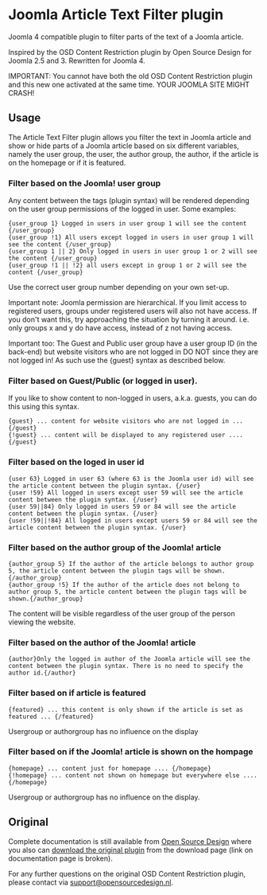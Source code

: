 # Joomla Article Text Filter plugin

Joomla 4 compatible plugin to filter parts of the text of a Joomla article.

Inspired by the OSD Content Restriction plugin by Open Source Design for Joomla 2.5 and 3. Rewritten for Joomla 4.

IMPORTANT: You cannot have both the old OSD Content Restriction plugin and this new one activated at the same time.
YOUR JOOMLA SITE MIGHT CRASH!

## Usage

The Article Text Filter plugin allows you filter the text in Joomla
article and show or hide parts of a Joomla article based on six
different variables, namely the user group, the user, the author
group, the author, if the article is on the homepage or if it is
featured.

### Filter based on the Joomla! user group

Any content between the tags (plugin syntax) will be rendered
depending on the user group permissions of the logged in user. Some
examples:

```
{user_group 1} Logged in users in user group 1 will see the content {/user_group}
{user_group !1} All users except logged in users in user group 1 will see the content {/user_group}
{user_group 1 || 2} Only logged in users in user group 1 or 2 will see the content {/user_group}
{user_group !1 || !2} all users except in group 1 or 2 will see the content {/user_group}
```

Use the correct user group number depending on your own set-up.

Important note: Joomla permission are hierarchical. If you limit
access to registered users, groups under registered users will also
not have access. If you don't want this, try approaching the situation
by turning it around. i.e. only groups x and y do have access, instead
of z not having access.

Important too: The Guest and Public user group have a user group ID
(in the back-end) but website visitors who are not logged in DO NOT
since they are not logged in! As such use the {guest} syntax as
described below.

### Filter based on Guest/Public (or logged in user).

If you like to show content to non-logged in users, a.k.a. guests, you
can do this using this syntax.

    {guest} ... content for website visitors who are not logged in ... {/guest}
	{!guest} ... content will be displayed to any registered user .... {/guest}

### Filter based on the loged in user id

```
{user 63} Logged in user 63 (where 63 is the Joomla user id) will see the article content between the plugin syntax. {/user}
{user !59} All logged in users except user 59 will see the article content between the plugin syntax. {/user}
{user 59||84} Only logged in users 59 or 84 will see the article content between the plugin syntax. {/user}
{user !59||!84} All logged in users except users 59 or 84 will see the article content between the plugin syntax. {/user}
```

### Filter based on the author group of the Joomla! article

```
{author_group 5} If the author of the article belongs to author group 5, the article content between the plugin tags will be shown.{/author_group}
{author_group !5} If the author of the article does not belong to author group 5, the article content between the plugin tags will be shown.{/author_group}
```

The content will be visible regardless of the user group of the person viewing the website.

### Filter based on the author of the Joomla! article

    {author}Only the logged in author of the Joomla article will see the content between the plugin syntax. There is no need to specify the author id.{/author}

### Filter based on if article is featured

    {featured} ... this content is only shown if the article is set as featured ... {/featured}

Usergroup or authorgroup has no influence on the display

### Filter based on if the Joomla! article is shown on the hompage

    {homepage} ... content just for homepage .... {/homepage}
    {!homepage} ... content not shown on homepage but everywhere else .... {/homepage}

Usergroup or authorgroup has no influence on the display.

## Original

Complete documentation is still available from [Open Source
Design](https://documentation.form2content.com/f2c-extensions/joomla-content-restriction-plugin)
where you also can [download the original
plugin](https://www.form2content.com/download/joomla-content-restriction-plugin/joomla-2-5-3)
from the download page (link on documentation page is broken).

For any further questions on the original OSD Content Restriction plugin, please contact via support@opensourcedesign.nl.
